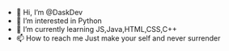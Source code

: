 - 👋 Hi, I’m @DaskDev
- 👀 I’m interested in Python
- 🌱 I’m currently learning JS,Java,HTML,CSS,C++
- 📫 How to reach me Just make your self and never surrender

<!---
DaskDev/DaskDev is a ✨ special ✨ repository because its `README.md` (this file) appears on your GitHub profile.
You can click the Preview link to take a look at your changes.
--->
